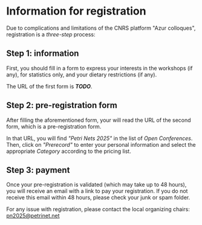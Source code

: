# Information for registration

Due to complications and limitations of the CNRS platform "Azur colloques", registration is a _three-step_ process:

## Step 1: information
First, you should fill in a form to express your interests in the workshops (if any), for statistics only, and your dietary restrictions (if any).

The URL of the first form is ***TODO***.


## Step 2: pre-registration form
After filling the aforementioned form, your will read the URL of the second form, which is a pre-registration form.

In that URL, you will find _"Petri Nets 2025"_ in the list of _Open Conferences_.
Then, click on _"Prerecord"_ to enter your personal information and select the appropriate _Category_ according to the pricing list.

## Step 3: payment
Once your pre-registration is validated (which may take up to 48 hours), you
will receive an email with a link to pay your registration. If you do not
receive this email within 48 hours, please check your junk or spam folder.


For any issue with registration, please contact the local organizing chairs: pn2025@petrinet.net
